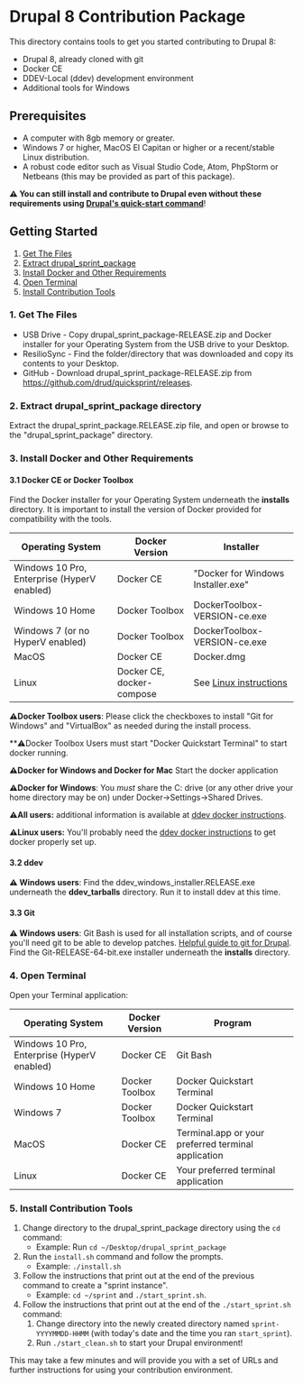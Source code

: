 # Drupal 8 Contribution Package

This directory contains tools to get you started contributing to Drupal 8:

* Drupal 8, already cloned with git
* Docker CE
* DDEV-Local (ddev) development environment
* Additional tools for Windows

## Prerequisites

* A computer with 8gb memory or greater.
* Windows 7 or higher, MacOS El Capitan or higher or a recent/stable Linux distribution.
* A robust code editor such as Visual Studio Code, Atom, PhpStorm or Netbeans (this may be provided as part of this package).

**⚠️ You can still install and contribute to Drupal even without these requirements using [Drupal's quick-start command](https://www.drupal.org/docs/8/install/quick-start-launch-a-local-demo-version-of-drupal-8-using-4-brief-steps)**!

## Getting Started

1. [Get The Files](#get-the-files)
2. [Extract drupal_sprint_package](#extract-files)
3. [Install Docker and Other Requirements](#install)
4. [Open Terminal](#open-terminal)
5. [Install Contribution Tools](#install-tools)

<a name="get-the-files"></a>
### 1. Get The Files

* USB Drive - Copy drupal_sprint_package-RELEASE.zip and Docker installer for your Operating System from the USB drive to your Desktop.
* ResilioSync - Find the folder/directory that was downloaded and copy its contents to your Desktop.
* GitHub - Download drupal_sprint_package-RELEASE.zip from https://github.com/drud/quicksprint/releases.

<a name="extract-files"></a>
### 2. Extract drupal_sprint_package directory

Extract the drupal_sprint_package.RELEASE.zip file, and open or browse to the "drupal_sprint_package" directory.

<a name="install"></a>
### 3. Install Docker and Other Requirements

#### 3.1 Docker CE or Docker Toolbox

Find the Docker installer for your Operating System underneath the **installs** directory. It is important to install the version of Docker provided for compatibility with the tools.

 Operating System | Docker Version | Installer
 ---------------- | -------------- | -----------------
 Windows 10 Pro, Enterprise (HyperV enabled) | Docker CE | "Docker for Windows Installer.exe"
 Windows 10 Home | Docker Toolbox | DockerToolbox-VERSION-ce.exe
 Windows 7 (or no HyperV enabled)| Docker Toolbox | DockerToolbox-VERSION-ce.exe
 MacOS | Docker CE | Docker.dmg
 Linux | Docker CE, docker-compose | See [Linux instructions](https://docs.docker.com/install/#docker-ce)

**⚠️Docker Toolbox users**: Please click the checkboxes to install "Git for Windows" and "VirtualBox" as needed during the install process.

**⚠️Docker Toolbox Users must start "Docker Quickstart Terminal" to start docker running.

**⚠️Docker for Windows and Docker for Mac** Start the docker application

**⚠️Docker for Windows**: You *must* share the C: drive (or any other drive your home directory may be on) under Docker->Settings->Shared Drives.

**⚠️All users:** additional information is available at [ddev docker instructions](https://ddev.readthedocs.io/en/latest/users/docker_installation/).

**⚠️Linux users:** You'll probably need the [ddev docker instructions](https://ddev.readthedocs.io/en/latest/users/docker_installation/) to get docker properly set up.

#### 3.2 ddev

**⚠️ Windows users**: Find the ddev_windows_installer.RELEASE.exe underneath the **ddev_tarballs** directory. Run it to install ddev at this time.

#### 3.3 Git

**⚠️ Windows users**:  Git Bash is used for all installation scripts, and of course you'll need git to be able to develop patches. [Helpful guide to git for Drupal](https://www.drupal.org/documentation/git). Find the Git-RELEASE-64-bit.exe installer underneath the **installs** directory.

<a name="open-terminal"></a>
### 4. Open Terminal

Open your Terminal application:

Operating System | Docker Version | Program
---------------- | -------------- | ----------------
Windows 10 Pro, Enterprise (HyperV enabled) | Docker CE | Git Bash
Windows 10 Home | Docker Toolbox | Docker Quickstart Terminal
Windows 7  | Docker Toolbox | Docker Quickstart Terminal
MacOS | Docker CE | Terminal.app or your preferred terminal application
Linux | Docker CE | Your preferred terminal application

<a name="install-tools"></a>
### 5. Install Contribution Tools

1. Change directory to the drupal_sprint_package directory using the `cd` command:
   * Example: Run `cd ~/Desktop/drupal_sprint_package`
2. Run the `install.sh` command and follow the prompts.
   * Example: `./install.sh`
3. Follow the instructions that print out at the end of the previous command to create a "sprint instance".
   * Example: `cd ~/sprint` and `./start_sprint.sh`.
4. Follow the instructions that print out at the end of the `./start_sprint.sh` command:
   1. Change directory into the newly created directory named `sprint-YYYYMMDD-HHMM` (with today's date and the time you ran `start_sprint`).
   2. Run `./start_clean.sh` to start your Drupal environment!

This may take a few minutes and will provide you with a set of URLs and further instructions for using your contribution environment.
